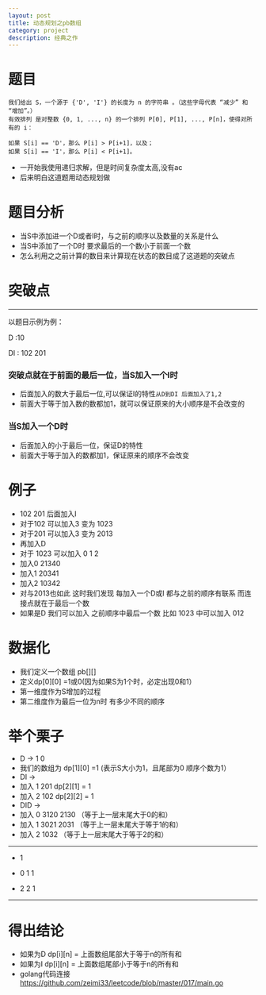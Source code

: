 ```yaml
---
layout: post
title: 动态规划之pb数组
category: project
description: 经典之作
---
```


# 题目
```
我们给出 S，一个源于 {'D', 'I'} 的长度为 n 的字符串 。（这些字母代表 “减少” 和 “增加”。）
有效排列 是对整数 {0, 1, ..., n} 的一个排列 P[0], P[1], ..., P[n]，使得对所有的 i：

如果 S[i] == 'D'，那么 P[i] > P[i+1]，以及；
如果 S[i] == 'I'，那么 P[i] < P[i+1]。
```

+ 一开始我使用递归求解，但是时间复杂度太高,没有ac
+ 后来明白这道题用动态规划做

# 题目分析
+ 当S中添加进一个D或者I时，与之前的顺序以及数量的关系是什么
+ 当S中添加了一个D时 要求最后的一个数小于前面一个数
+ 怎么利用之之前计算的数目来计算现在状态的数目成了这道题的突破点

# 突破点
---
以题目示例为例：

D :10

DI : 102 201

### 突破点就在于前面的最后一位，当S加入一个I时
+ 后面加入的数大于最后一位,可以保证I的特性```从D到DI 后面加入了1,2```
+ 前面大于等于加入数的数都加1，就可以保证原来的大小顺序是不会改变的
### 当S加入一个D时
+ 后面加入的小于最后一位，保证D的特性
+ 前面大于等于加入的数都加1，保证原来的顺序不会改变

# 例子
+ 102 201 后面加入I
+ 对于102 可以加入3 变为 1023
+ 对于201 可以加入3 变为 2013
+ 再加入D
+ 对于 1023 可以加入 0 1 2 
+ 加入0 21340
+ 加入1 20341
+ 加入2 10342
+ 对与2013也如此 这时我们发现 每加入一个D或I 都与之前的顺序有联系 而连接点就在于最后一个数
+ 如果是D 我们可以加入 之前顺序中最后一个数 比如 1023 中可以加入 012

# 数据化
+ 我们定义一个数组 pb[][]
+ 定义dp[0][0] =1或0(因为如果S为1个时，必定出现0和1）
+ 第一维度作为S增加的过程
+ 第二维度作为最后一位为n时 有多少不同的顺序

# 举个栗子
+ D -> 1 0   
+ 我们的数组为 dp[1][0] =1 (表示S大小为1，且尾部为0 顺序个数为1）
+ DI -> 
+ 加入 1 201 dp[2][1] = 1
+ 加入 2 102 dp[2][2] = 1
+ DID ->
+ 加入 0 3120 2130  （等于上一层末尾大于0的和）
+ 加入 1 3021 2031   （等于上一层末尾大于等于1的和）
+ 加入 2 1032          （等于上一层末尾大于等于2的和）

---
+ 1

+ 0 1 1

+ 2 2 1

---

# 得出结论
+ 如果为D dp[i][n] = 上面数组尾部大于等于n的所有和
+ 如果为I dp[i][n] = 上面数组尾部小于等于n的所有和
+ golang代码连接 <https://github.com/zeimi33/leetcode/blob/master/017/main.go>